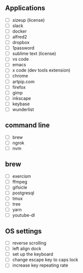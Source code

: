 ## Applications
- [ ] sizeup (license)
- [ ] slack
- [ ] docker
- [ ] alfred2
- [ ] dropbox
- [ ] 1password
- [ ] sublime text (license)
- [ ] vs code
- [ ] emacs
- [ ] x code (dev tools extension)
- [ ] chrome
- [ ] artpip.com
- [ ] firefox
- [ ] gimp
- [ ] inkscape
- [ ] keybase
- [ ] wunderlist

## command line
- [ ] brew
- [ ] ngrok
- [ ] nvm

## brew
- [ ] exercism
- [ ] ffmpeg
- [ ] gifsicle
- [ ] postgresql
- [ ] tmux
- [ ] tree
- [ ] yarn
- [ ] youtube-dl

## OS settings
- [ ] reverse scrolling
- [ ] left align dock
- [ ] set up the keyboard
- [ ] change escape key to caps lock
- [ ] increase key repeating rate
